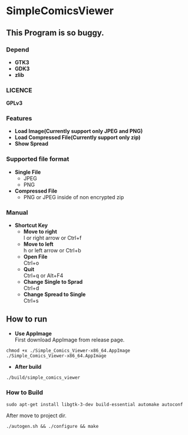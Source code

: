 # SimpleComicsViewer

## This Program is so buggy.

### Depend
- **GTK3**
- **GDK3**
- **zlib**

### LICENCE
**GPLv3**

### Features
- **Load Image(Currently support only JPEG and PNG)**
- **Load Compressed File(Currently support only zip)**
- **Show Spread**

### Supported file format
- **Single File**
    - JPEG
    - PNG
- **Compressed File**
    - PNG or JPEG inside of non encrypted zip

### Manual
- **Shortcut Key**
    - **Move to right**  
        l or right arrow or Ctrl+f
    - **Move to left**  
        h or left arrow or Ctrl+b
    - **Open File**  
        Ctrl+o
    - **Quit**  
        Ctrl+q or Alt+F4
    - **Change Single to Sprad**  
        Ctrl+d
    - **Change Spread to Single**  
        Ctrl+s

## How to run

- **Use AppImage**  
First download AppImage from release page.  
```
chmod +x ./Simple_Comics_Viewer-x86_64.AppImage
./Simple_Comics_Viewer-x86_64.AppImage
```

- **After build**
```
./build/simple_comics_viewer
```

### How to Build
```
sudo apt-get install libgtk-3-dev build-essential automake autoconf
```
After move to project dir.
```
./autogen.sh && ./configure && make
```
